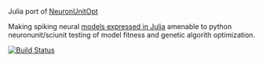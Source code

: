 Julia port of [NeuronUnitOpt](https://github.com/russelljjarvis/NeuronunitOpt)

Making spiking neural [models expressed in Julia](https://github.com/AStupidBear/SpikingNeuralNetworks.jl) amenable to python neuronunit/sciunit testing of model fitness and genetic algorith optimization.

[![Build Status](https://travis-ci.org/russelljjarvis/SpikingNeuralNetworks.jl.svg?branch=master)](https://travis-ci.org/russelljjarvis/SpikingNeuralNetworks.jl)

